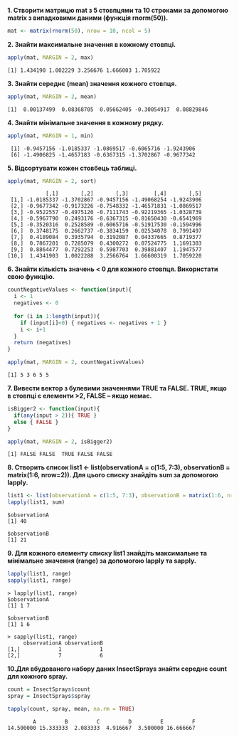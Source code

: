 **1. Створити матрицю mat з 5 стовпцями та 10 строками за допомогою matrix з випадковими даними (функція rnorm(50)).**
``` r
mat <- matrix(rnorm(50), nrow = 10, ncol = 5)
```

**2. Знайти максимальне значення в кожному стовпці.**
``` r
apply(mat, MARGIN = 2, max)
```
```
[1] 1.434190 1.002229 3.256676 1.666003 1.705922
```

**3. Знайти середнє (mean) значення кожного стовпця.**
``` r
apply(mat, MARGIN = 2, mean)
```
```
[1]  0.00137499  0.08368705  0.05662405 -0.30054917  0.08829846
```


**4. Знайти мінімальне значення в кожному рядку.**
``` r
apply(mat, MARGIN = 1, min)
```
```
 [1] -0.9457156 -1.0185337 -1.0869517 -0.6065716 -1.9243906
 [6] -1.4906825 -1.4657183 -0.6367315 -1.3702867 -0.9677342
```

**5. Відсортувати кожен стовбець таблиці.**
``` r
apply(mat, MARGIN = 2, sort)
```
```
            [,1]       [,2]       [,3]        [,4]       [,5]
 [1,] -1.0185337 -1.3702867 -0.9457156 -1.49068254 -1.9243906
 [2,] -0.9677342 -0.9173226 -0.7548332 -1.46571831 -1.0869517
 [3,] -0.9522557 -0.4975120 -0.7111743 -0.92219365 -1.0328739
 [4,] -0.5967790  0.2493176 -0.6367315 -0.81650430 -0.6541969
 [5,] -0.3520316  0.2528589 -0.6065716 -0.51917530 -0.1594996
 [6,]  0.3748175  0.2662737 -0.3834159  0.02534078  0.7991497
 [7,]  0.4189084  0.3935794  0.3192087  0.04337665  0.8719377
 [8,]  0.7867201  0.7285079  0.4300272  0.07524775  1.1691303
 [9,]  0.8864477  0.7292253  0.5987703  0.39881407  1.1947577
[10,]  1.4341903  1.0022288  3.2566764  1.66600319  1.7059220
```

**6. Знайти кількість значень < 0 для кожного стовпця. Використати свою функцію.**
``` r
countNegativeValues <- function(input){
  i <- 1
  negatives <- 0
  
  for (i in 1:length(input)){
    if (input[i]<0) { negatives <- negatives + 1 }
    i <- i+1
  }
  return (negatives)
}

apply(mat, MARGIN = 2, countNegativeValues)
```
```
[1] 5 3 6 5 5
```

**7. Вивести вектор з булевими значеннями TRUE та FALSE. TRUE, якщо в стовпці є елементи >2, FALSE – якщо немає.**
``` r
isBigger2 <- function(input){
  if(any(input > 2)){ TRUE }
  else { FALSE }
}

apply(mat, MARGIN = 2, isBigger2)
```
```
[1] FALSE FALSE  TRUE FALSE FALSE
```

**8. Створить список list1 <- list(observationA = c(1:5, 7:3), observationB = matrix(1:6, nrow=2)). Для цього списку знайдіть sum за допомогою lapply.**
``` r
list1 <- list(observationA = c(1:5, 7:3), observationB = matrix(1:6, nrow=2))
lapply(list1, sum)
```
```
$observationA
[1] 40

$observationB
[1] 21
```

**9. Для кожного елементу списку list1 знайдіть максимальне та мінімальне значення (range) за допомогою lapply та sapply.**
``` r
lapply(list1, range)
sapply(list1, range)
```
```
> lapply(list1, range)
$observationA
[1] 1 7

$observationB
[1] 1 6

> sapply(list1, range)
     observationA observationB
[1,]            1            1
[2,]            7            6
```

**10.Для вбудованого набору даних InsectSprays знайти середнє count для кожного spray.**
``` r
count = InsectSprays$count
spray = InsectSprays$spray

tapply(count, spray, mean, na.rm = TRUE)
```
```
        A         B         C         D         E         F 
14.500000 15.333333  2.083333  4.916667  3.500000 16.666667 
```
